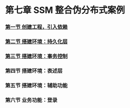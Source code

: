 # 第七章 SSM 整合伪分布式案例

### [第一节 创建工程，引入依赖](第七章SSM%20整合伪分布式案例/第一节%20创建工程，引入依赖.md)

### [第二节 搭建环境：持久化层](第七章SSM%20整合伪分布式案例/第二节%20搭建环境：持久化层.md)

### [第三节 搭建环境：事务控制](第七章SSM%20整合伪分布式案例/第三节%20搭建环境：事务控制.md)

### 第四节 搭建环境：表述层

### 第五节 搭建环境：辅助功能

### 第六节 业务功能：登录